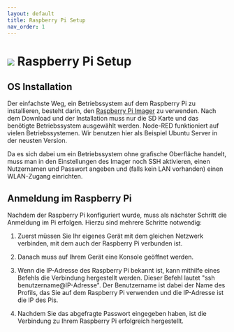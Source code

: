```yaml
---
layout: default
title: Raspberry Pi Setup
nav_order: 1
---
```


# ![](https://www.raspberrypi.org/app/uploads/2012/03/raspberry-pi-logo.png) Raspberry Pi Setup

## OS Installation

Der einfachste Weg, ein Betriebssystem auf dem Raspberry Pi zu installieren, besteht darin, den [Raspberry Pi Imager](https://www.raspberrypi.com/software/) zu verwenden. Nach dem Download und der Installation muss nur die SD Karte und das benötigte Betriebssystem ausgewählt werden. Node-RED funktioniert auf vielen Betriebssystemen. Wir benutzen hier als Beispiel Ubuntu Server in der neusten Version.

Da es sich dabei um ein Betriebssystem ohne grafische Oberfläche handelt, muss man in den Einstellungen des Imager noch SSH aktivieren, einen Nutzernamen und Passwort angeben und (falls kein LAN vorhanden) einen WLAN-Zugang einrichten.

## Anmeldung im Raspberry Pi

Nachdem der Raspberry Pi konfiguriert wurde, muss als nächster Schritt die Anmeldung im Pi erfolgen.
Hierzu sind mehrere Schritte notwendig:
1. Zuerst müssen Sie Ihr eigenes Gerät mit dem gleichen Netzwerk verbinden, mit dem auch der Raspberry Pi verbunden ist.
2. Danach muss auf Ihrem Gerät eine Konsole geöffnet werden.
3. Wenn die IP-Adresse des Raspberry Pi bekannt ist, kann mithilfe eines Befehls die Verbindung hergestellt werden. Dieser Befehl lautet "ssh benutzername@IP-Adresse". Der Benutzername ist dabei der Name des Profils, das Sie auf dem Raspberry Pi verwenden und die IP-Adresse ist die IP des Pis.

4. Nachdem Sie das abgefragte Passwort eingegeben haben, ist die Verbindung zu Ihrem Raspberry Pi erfolgreich hergestellt.

